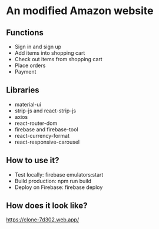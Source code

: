 # An modified Amazon website
## Functions
* Sign in and sign up
* Add items into shopping cart
* Check out items from shopping cart
* Place orders
* Payment
## Libraries
* material-ui
* strip-js and react-strip-js
* axios
* react-router-dom
* firebase and firebase-tool
* react-currency-format
* react-responsive-carousel

## How to use it?
* Test locally: firebase emulators:start
* Build production: npm run build
* Deploy on Firebase: firebase deploy 

## How does it look like?
https://clone-7d302.web.app/
